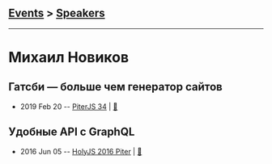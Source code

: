 ## [Events](../README.md) > [Speakers](../speakers.md)
---

# Михаил Новиков

## Гатсби — больше чем генератор сайтов
- 2019 Feb 20 -- [PiterJS 34](https://www.youtube.com/watch?v=BkliE5w5wnw)  | [:notebook:](https://fs.piterjs.org/events/34/novikov.pdf)  
## Удобные API с GraphQL
- 2016 Jun 05 -- [HolyJS 2016 Piter](https://www.youtube.com/watch?v=5GCwXh6ocxY)  | [:notebook:](http://public.jugru.org/holyjs/2016/spb/day_1/track_2/novikov.pdf)  
